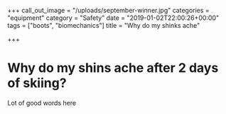 +++
call_out_image = "/uploads/september-winner.jpg"
categories = "equipment"
category = "Safety"
date = "2019-01-02T22:00:26+00:00"
tags = ["boots", "biomechanics"]
title = "Why do my shinks ache"

+++
# Why do my shins ache after 2 days of skiing?

Lot of good words here